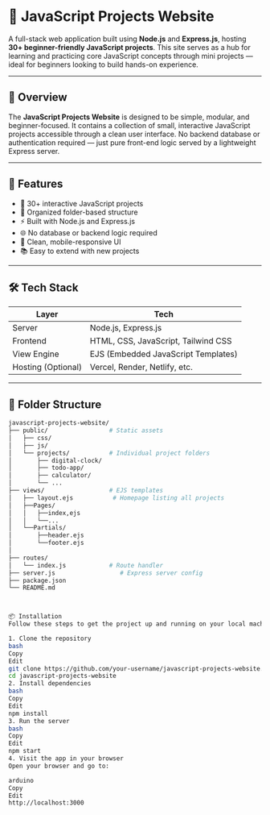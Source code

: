 # 🌟 JavaScript Projects Website

A full-stack web application built using **Node.js** and **Express.js**, hosting **30+ beginner-friendly JavaScript projects**. This site serves as a hub for learning and practicing core JavaScript concepts through mini projects — ideal for beginners looking to build hands-on experience.

---

## 📌 Overview

The **JavaScript Projects Website** is designed to be simple, modular, and beginner-focused. It contains a collection of small, interactive JavaScript projects accessible through a clean user interface. No backend database or authentication required — just pure front-end logic served by a lightweight Express server.

---


## 🚀 Features

- 🧩 30+ interactive JavaScript projects
- 📂 Organized folder-based structure
- ⚡ Built with Node.js and Express.js
- 🌐 No database or backend logic required
- 🎨 Clean, mobile-responsive UI
- 📚 Easy to extend with new projects

---

## 🛠️ Tech Stack

| Layer         | Tech                |
|---------------|---------------------|
| Server        | Node.js, Express.js |
| Frontend      | HTML, CSS, JavaScript, Tailwind CSS |
| View Engine   | EJS (Embedded JavaScript Templates) |
| Hosting (Optional) | Vercel, Render, Netlify, etc. |

---

## 📁 Folder Structure

```bash
javascript-projects-website/
├── public/                 # Static assets
│   ├── css/
│   ├── js/
│   └── projects/           # Individual project folders
│       ├── digital-clock/
│       ├── todo-app/
│       ├── calculator/
│       └── ...
├── views/                  # EJS templates
│   ├── layout.ejs           # Homepage listing all projects
│   ├──Pages/
│   │   ├──index,ejs
│   │   └──...
│   └──Partials/
│       ├──header.ejs
│       └──footer.ejs
│
├── routes/
│   └── index.js            # Route handler
├── server.js                  # Express server config
├── package.json
└── README.md



📦 Installation
Follow these steps to get the project up and running on your local machine:

1. Clone the repository
bash
Copy
Edit
git clone https://github.com/your-username/javascript-projects-website.git
cd javascript-projects-website
2. Install dependencies
bash
Copy
Edit
npm install
3. Run the server
bash
Copy
Edit
npm start
4. Visit the app in your browser
Open your browser and go to:

arduino
Copy
Edit
http://localhost:3000

